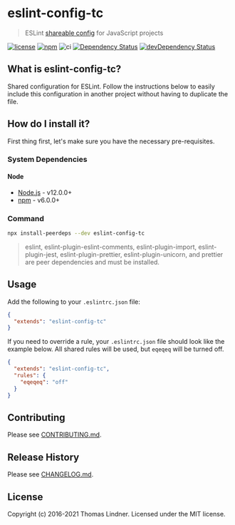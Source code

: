 # eslint-config-tc

> ESLint [shareable config](http://eslint.org/docs/developer-guide/shareable-configs.html) for JavaScript projects

[![license](https://img.shields.io/github/license/tclindner/eslint-config-tc.svg?maxAge=2592000&style=flat-square)](https://github.com/tclindner/eslint-config-tc/blob/master/LICENSE)
[![npm](https://img.shields.io/npm/v/eslint-config-tc.svg?maxAge=2592000?style=flat-square)](https://www.npmjs.com/package/eslint-config-tc)
![ci](https://github.com/tclindner/eslint-config-tc/workflows/ci/badge.svg?branch=master)
[![Dependency Status](https://david-dm.org/tclindner/eslint-config-tc.svg?style=flat-square)](https://david-dm.org/tclindner/eslint-config-tc)
[![devDependency Status](https://david-dm.org/tclindner/eslint-config-tc/dev-status.svg?style=flat-square)](https://david-dm.org/tclindner/eslint-config-tc#info=devDependencies)

## What is eslint-config-tc?

Shared configuration for ESLint. Follow the instructions below to easily include this configuration in another project without having to duplicate the file.

## How do I install it?

First thing first, let's make sure you have the necessary pre-requisites.

### System Dependencies

#### Node

* [Node.js](https://nodejs.org/) - v12.0.0+
* [npm](http://npmjs.com) - v6.0.0+

### Command

```bash
npx install-peerdeps --dev eslint-config-tc
```

> eslint, eslint-plugin-eslint-comments, eslint-plugin-import, eslint-plugin-jest, eslint-plugin-prettier, eslint-plugin-unicorn, and prettier are peer dependencies and must be installed.

## Usage

Add the following to your `.eslintrc.json` file:

```json
{
  "extends": "eslint-config-tc"
}
```

If you need to override a rule, your `.eslintrc.json` file should look like the example below. All shared rules will be used, but `eqeqeq` will be turned off.

```json
{
  "extends": "eslint-config-tc",
  "rules": {
    "eqeqeq": "off"
  }
}
```

## Contributing

Please see [CONTRIBUTING.md](CONTRIBUTING.md).

## Release History

Please see [CHANGELOG.md](CHANGELOG.md).

## License

Copyright (c) 2016-2021 Thomas Lindner. Licensed under the MIT license.
